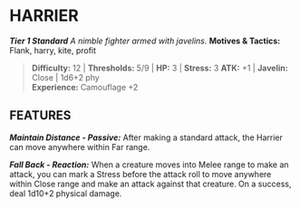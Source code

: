 ﻿---
tags:
  - Adversary
  - Creature
  - Statblock

name: 'HARRIER'
tier: 1
type: Standard
description: 'A nimble fighter armed with javelins.'
motives_and_tactics: 'Flank, harry, kite, profit'
difficulty: '12'
thresholds: '5/9'
hp: '3'
stress: '3'
atk: '+1'
attack: 'Javelin'
range: 'Close'
damage: '1d6+2 phy'
experience:
  - 'Camouflage +2'
feats:
- name: 'Maintain Distance'
  type: 'Passive'
  text: 'After making a standard attack, the Harrier can move anywhere within Far range.'
- name: 'Fall Back'
  type: 'Reaction'
  text: 'When a creature moves into Melee range to make an attack, you can mark a Stress before the attack roll to move anywhere within Close range and make an attack against that creature. On a success, deal 1d10+2 physical damage.'
layout: Daggerheart Adversary
source: srd-adversary
statblock: true
---

# HARRIER

***Tier 1 Standard***
*A nimble fighter armed with javelins.*
**Motives & Tactics:** Flank, harry, kite, profit

> **Difficulty:** 12 | **Thresholds:** 5/9 | **HP:** 3 | **Stress:** 3
> **ATK:** +1 | **Javelin:** Close | 1d6+2 phy  
> **Experience:** Camouflage +2

## FEATURES

***Maintain Distance - Passive:*** After making a standard attack, the Harrier can move anywhere within Far range.

***Fall Back - Reaction:*** When a creature moves into Melee range to make an attack, you can mark a Stress before the attack roll to move anywhere within Close range and make an attack against that creature. On a success, deal 1d10+2 physical damage.

